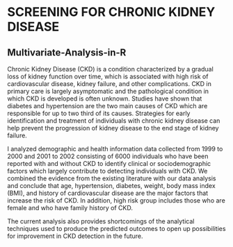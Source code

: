 # SCREENING FOR CHRONIC KIDNEY DISEASE
## Multivariate-Analysis-in-R

Chronic Kidney Disease (CKD) is a condition
characterized by a gradual loss of kidney function
over time, which is associated with high risk of
cardiovascular disease, kidney failure, and other
complications. CKD in primary care is largely
asymptomatic and the pathological condition in
which CKD is developed is often unknown. Studies
have shown that diabetes and hypertension are the
two main causes of CKD which are responsible for
up to two third of its causes. Strategies for early
identification and treatment of individuals with
chronic kidney disease can help prevent the
progression of kidney disease to the end stage of
kidney failure.

I analyzed demographic
and health information data collected from 1999 to
2000 and 2001 to 2002 consisting of 6000
individuals who have been reported with and without
CKD to identify clinical or sociodemographic factors
which largely contribute to detecting individuals with
CKD. We combined the evidence from the existing
literature with our data analysis and conclude that
age, hypertension, diabetes, weight, body mass
index (BMI), and history of cardiovascular disease
are the major factors that increase the risk of CKD.
In addition, high risk group includes those who are
female and who have family history of CKD.

The current analysis also provides shortcomings of
the analytical techniques used to produce the
predicted outcomes to open up possibilities for
improvement in CKD detection in the future.
